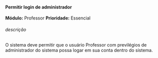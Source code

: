 #### Permitir login de administrador
**Módulo:** Professor
**Prioridade:** Essencial
###### descrição
O sistema deve permitir que o usuário Professor com previlégios de administrador do sistema possa logar em sua conta dentro do sistema.